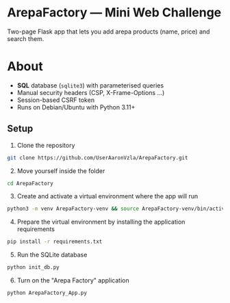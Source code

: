 # ArepaFactory — Mini Web Challenge

Two-page Flask app that lets you add arepa products (name, price) and search them.

# About

* **SQL** database (`sqlite3`) with parameterised queries
* Manual security headers (CSP, X-Frame-Options …)
* Session-based CSRF token
* Runs on Debian/Ubuntu with Python 3.11+

## Setup
1. Clone the repository
```bash
git clone https://github.com/UserAaronVzla/ArepaFactory.git
```
2. Move yourself inside the folder
```bash
cd ArepaFactory
```
3. Create and activate a virtual environment where the app will run
```bash
python3 -m venv ArepaFactory-venv && source ArepaFactory-venv/bin/activate
```
4. Prepare the virtual environment by installing the application requirements
```bash
pip install -r requirements.txt
```
5. Run the SQLite database
```bash
python init_db.py
```
6. Turn on the "Arepa Factory" application
```bash
python ArepaFactory_App.py
```
